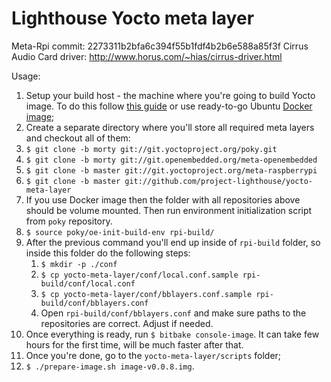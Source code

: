 # Lighthouse Yocto meta layer

Meta-Rpi commit: 2273311b2bfa6c394f55b1fdf4b2b6e588a85f3f
Cirrus Audio Card driver: http://www.horus.com/~hias/cirrus-driver.html

Usage:

1. Setup your build host - the machine where you're going to build Yocto image. To do this follow [this guide](http://www.yoctoproject.org/docs/2.2/mega-manual/mega-manual.html) or use ready-to-go Ubuntu [Docker image](https://hub.docker.com/r/azasypkin/lighthouse/);
2. Create a separate directory where you'll store all required meta layers and checkout all of them:
  1. `$ git clone -b morty git://git.yoctoproject.org/poky.git`
  2. `$ git clone -b morty git://git.openembedded.org/meta-openembedded`
  3. `$ git clone -b master git://git.yoctoproject.org/meta-raspberrypi`
  4. `$ git clone -b master git://github.com/project-lighthouse/yocto-meta-layer`
3. If you use Docker image then the folder with all repositories above should be volume mounted. Then run environment initialization script from `poky` repository.
4. `$ source poky/oe-init-build-env rpi-build/`
5. After the previous command you'll end up inside of `rpi-build` folder, so inside this folder do the following steps:
    1. `$ mkdir -p ./conf`
    2. `$ cp yocto-meta-layer/conf/local.conf.sample rpi-build/conf/local.conf`
    3. `$ cp yocto-meta-layer/conf/bblayers.conf.sample rpi-build/conf/bblayers.conf`
    4. Open `rpi-build/conf/bblayers.conf` and make sure paths to the repositories are correct. Adjust if needed.
6. Once everything is ready, run `$ bitbake console-image`. It can take few hours for the first time, will be much faster after that.
7. Once you're done, go to the `yocto-meta-layer/scripts` folder;
8. `$ ./prepare-image.sh image-v0.0.8.img`.